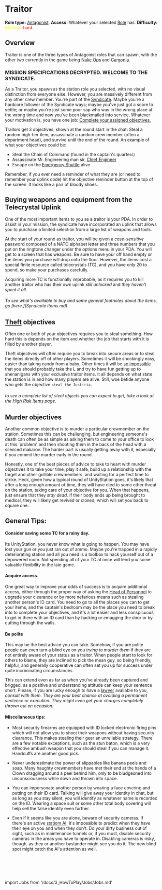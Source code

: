 # Traitor
**Role type:** <font color= "Red">[Antagonist](Antagonist.md)</font>. **Access:** Whatever your selected [Role](Roles.md) has. **Difficulty:**<font color="Yellow"> Medium</font>-<font color="Red">hard</font>.


## Overview

Traitor is one of the three types of Antagonist roles that can spawn, with the other two currently in the game being [Nuke Ops](Nuclear-Emergency.md) and [Cargonia](\3_HowToPlay\Jobs\Antagonist_roles\Cargonia.md).


### MISSION SPECIFICATIONS DECRYPTED. WELCOME TO THE SYNDICATE.

As a Traitor, you spawn as the station role you selected, with no visual distinction from everyone else. However, you are massively different from any other crew member: You're part of the [Syndicate](\4_Univers\Lore\Groups.md). Maybe you're a hardcore follower of the Syndicate ways; maybe you've just got a score to settle; or maybe you're just some poor sap who was in the wrong place at the wrong time and now you've been blackmailed into service. Whatever your motivation is, you have one job: [Complete your assigned objectives.](\4_Univers\Other\Jokes\So-close-to-impossible-that-it-might-as-well-not-even-exist.md)

Traitors get 3 objectives, shown at the round start in the chat: Steal a random high-tier item, assassinate a random crew member (often a department head), and survive until the end of the round. An example of what your objectives could be:

- Steal the Chain of Command (found in the captain's quarters)
- Assassinate Mr. Engineering man sir, [Chief Engineer](\3_HowToPlay\Jobs\Engineering_roles\Chief-Engineer.md)
- Escape on the [Emergency Shuttle](Emergency-Shuttle.md) alive

Remember, if you ever need a reminder of what they are (or need to remember your uplink code) hit the objective reminder button at the top of the screen. It looks like a pair of bloody shoes.

## Buying weapons and equipment from the Telecrystal Uplink

One of the most important items to you as a traitor is your PDA. In order to assist in your mission, the syndicate have incorporated an uplink that allows you to purchase a limited selection from a large list of weapons and tools.

At the start of your round as traitor, you will be given a *case-sensitive* password composed of a NATO alphabet letter and three numbers that you put on the ringtone changer under the options menu in your PDA. You will get to a screen that has weapons. Be sure to have your off hand empty or the items you purchase will drop onto the floor. However, the items cost a special finite resource called telecrystals (TC), and you have only 20 to spend, so make your purchases carefully.

Acquiring more TC is functionally improbable, as it requires you to kill another traitor who has their own uplink *still unlocked* and *they haven't spent it all.*

###### To see what's available to buy and some general footnotes about the items, go [here.](Syndicate Items.md)



## [Theft](High-Risk-Items.md) objectives

Often one or both of your objectives requires you to steal something. How hard this is depends on the item and whether the job that starts with it is filled by another player.

Theft objectives will often require you to break into secure areas or to steal the items directly off of other players. Sometimes it will be shockingly easy, easier than taking candy from a baby. Other times it will be [so impossible](\4_Univers\Other\Jokes\So-close-to-impossible-that-it-might-as-well-not-even-exist.md) that you should probably take the L and try to have fun getting up to shenanigans with your exclusive traitor items. It all depends on what state the station is in and how many players are alive. Still, woe betide anyone who gets the objective `steal the Justitia.`

###### to see a complete list of steal objects you can expect to get, take a look at the [High Risk Items](High-Risk-Items.md) page.

## Murder objectives

Another common objective is to murder a particular crewmember on the station. Sometimes this can be challenging, but engineering someone's death can often be as simple as asking them to come to your office to look at this 'problem' and then shooting them in the back of the head with a silenced makarov. The harder part is usually getting away with it, especially if you commit the murder early in the round.

Honestly, one of the best pieces of advice to take to heart with murder objectives it to take your time, play it safe, build up a relationship with the target and other gullible crewmembers, and waiting for a perfect time to strike. Heck, given how a typical round of UnityStation goes, it's likely that after a long enough amount of time, they will have died to some other threat on the station, taking care of your objective for you. When that happens, just ensure that they *stay dead.* If their body ends up being brought to medical, they will likely get revived or cloned, which will set you back to square one.

## General Tips:

#### Consider saving some TC for a rainy day.

Its UnityStation, you never know what is going to happen. You may have lost your gun or you just ran out of ammo. Maybe you're trapped in a rapidly deteriorating station and all you need is a toolbox to hack yourself out of a depowered room. Not spending all of your TC at once will lend you some valuable flexibility in the late game.

#### Acquire access.

One great way to improve your odds of success is to acquire additional access, either through the proper way of asking the [Head of Personnel](Head-of_Personnel.md) to upgrade your clearance or by more nefarious means such as stealing another person's ID card. You need to go to all the places you can to get your items, and the captain's bedroom may be the place you need to break into to complete your objectives, and it's a lot easier and less conspicuous to get in there with an ID card than by hacking or emagging the door or by cutting through the walls.

#### Be polite

This may be the best advice you can take. Somehow, if you are polite people can even turn a blind eye on you *trying to murder them* if they are not entirely aware of your status as a traitor. When people start to look for others to blame, they are inclined to pick the mean guy, so being friendly, helpful, and generally cooperative can often set you up for success under quite incriminating circumstances.

This can extend even as far as when you've already been captured and brigged, as a positive and understanding attitude can keep your sentence short. Please, if you are lucky enough to have a [lawyer](\3_HowToPlay\Jobs\Security_roles\Lawyer.md) available to you, *consult with them. They are your best chance at avoiding a permanent sentence or execution. They might even get your charges completely thrown out on occasion.*

#### Miscellaneous tips:

- Most security firearms are equipped with ID locked electronic firing pins which will not allow you to shoot their weapons without having security clearance. This makes stealing their gear an unreliable strategy. There are a few notable exceptions, such as the stun baton, which is a very effective ambush weapon that you should steal if you can manage it. Handcuffs are another good pick.
- Never underestimate the power of slippables like banana peels and soap. Many haughty crewmembers have met their end at the hands of a Clown dragging around a peel behind him, only to be bludgeoned into unconsciousness while down and thrown into space.
- You can impersonate another person by wearing a face covering and putting on their ID card. Talking will give away your identity in chat, but as long as you stay silent, you will identify as whatever name is recorded on the ID. Wearing a space suit or some other total body covering will help sell the false identity even further.
- Even if it seems like you are alone, beware of security cameras. If there's an active [statiom AI,](Station-AI.md) it's impossible to predict when they have their eye on you and when they don't. Do your dirty business out of sight, such as in maintenance tunnels or, if you must, disable security cameras in the areas you have to operate in. Disabling cameras is risky, though, as they or another bystander might see you do it. The new blind spot might catch the AI's attention as well.



  <br/>
<br/>
<br/>

import Jobs from '/docs/3_HowToPlay/Jobs/Jobs.md'

<Jobs />

